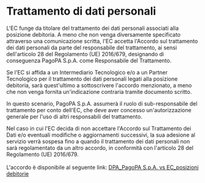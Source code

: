 # Trattamento di dati personali

L'EC funge da titolare del trattamento dei dati personali associati alla posizione debitoria. A meno che non venga diversamente specificato attraverso una comunicazione scritta, l'EC accetta l'Accordo sul trattamento dei dati personali da parte del responsabile del trattamento, ai sensi dell'articolo 28 del Regolamento (UE) 2016/679, designando di conseguenza PagoPA S.p.A. come Responsabile del Trattamento.

Se l'EC si affida a un Intermediario Tecnologico e/o a un Partner Tecnologico per il trattamento dei dati personali legati alla posizione debitoria, sarà quest'ultimo a sottoscrivere l'accordo menzionato, a meno che non venga fornita un'indicazione contraria tramite documento scritto.&#x20;

In questo scenario, PagoPA S.p.A. assumerà il ruolo di sub-responsabile del trattamento per conto dell'EC, che deve aver concesso un'autorizzazione generale per l'uso di altri responsabili del trattamento.

Nel caso in cui l'EC decida di non accettare l'Accordo sul Trattamento dei Dati e/o eventuali modifiche o aggiornamenti successivi, la sua adesione al servizio verrà sospesa fino a quando il trattamento dei dati personali non sarà regolamentato da un altro accordo, in conformità con l'articolo 28 del Regolamento (UE) 2016/679.\
\
L'accordo è disponibile al seguente link: [DPA\_PagoPA S.p.A. vs EC\_posizioni debitorie ](https://content.gitbook.com/content/PiBduZS70S7Ae4WpWywl/blobs/v02d9ikUxvab3fVhCe1k/DPA\_PagoPA\_posizioni-debitorie\_v1.pdf)

